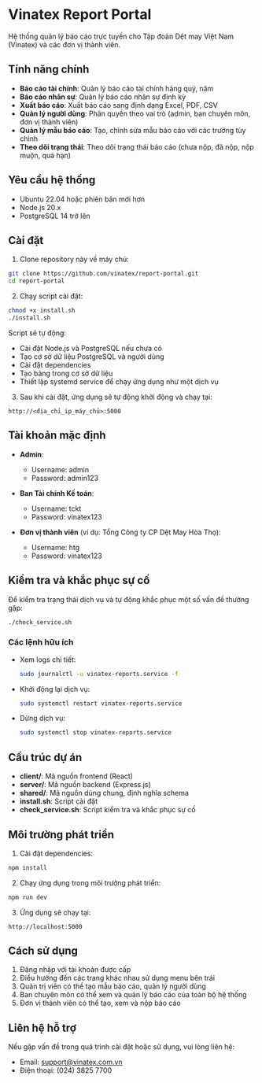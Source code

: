 # Vinatex Report Portal

Hệ thống quản lý báo cáo trực tuyến cho Tập đoàn Dệt may Việt Nam (Vinatex) và các đơn vị thành viên.

## Tính năng chính

- **Báo cáo tài chính**: Quản lý báo cáo tài chính hàng quý, năm
- **Báo cáo nhân sự**: Quản lý báo cáo nhân sự định kỳ
- **Xuất báo cáo**: Xuất báo cáo sang định dạng Excel, PDF, CSV
- **Quản lý người dùng**: Phân quyền theo vai trò (admin, ban chuyên môn, đơn vị thành viên)
- **Quản lý mẫu báo cáo**: Tạo, chỉnh sửa mẫu báo cáo với các trường tùy chỉnh
- **Theo dõi trạng thái**: Theo dõi trạng thái báo cáo (chưa nộp, đã nộp, nộp muộn, quá hạn)

## Yêu cầu hệ thống

- Ubuntu 22.04 hoặc phiên bản mới hơn
- Node.js 20.x
- PostgreSQL 14 trở lên

## Cài đặt

1. Clone repository này về máy chủ:

```bash
git clone https://github.com/vinatex/report-portal.git
cd report-portal
```

2. Chạy script cài đặt:

```bash
chmod +x install.sh
./install.sh
```

Script sẽ tự động:
- Cài đặt Node.js và PostgreSQL nếu chưa có
- Tạo cơ sở dữ liệu PostgreSQL và người dùng
- Cài đặt dependencies
- Tạo bảng trong cơ sở dữ liệu
- Thiết lập systemd service để chạy ứng dụng như một dịch vụ

3. Sau khi cài đặt, ứng dụng sẽ tự động khởi động và chạy tại:

```
http://<địa_chỉ_ip_máy_chủ>:5000
```

## Tài khoản mặc định

- **Admin**:
  - Username: admin
  - Password: admin123

- **Ban Tài chính Kế toán**:
  - Username: tckt
  - Password: vinatex123

- **Đơn vị thành viên** (ví dụ: Tổng Công ty CP Dệt May Hòa Thọ):
  - Username: htg
  - Password: vinatex123

## Kiểm tra và khắc phục sự cố

Để kiểm tra trạng thái dịch vụ và tự động khắc phục một số vấn đề thường gặp:

```bash
./check_service.sh
```

### Các lệnh hữu ích

- Xem logs chi tiết:
  ```bash
  sudo journalctl -u vinatex-reports.service -f
  ```

- Khởi động lại dịch vụ:
  ```bash
  sudo systemctl restart vinatex-reports.service
  ```

- Dừng dịch vụ:
  ```bash
  sudo systemctl stop vinatex-reports.service
  ```

## Cấu trúc dự án

- **client/**: Mã nguồn frontend (React)
- **server/**: Mã nguồn backend (Express.js)
- **shared/**: Mã nguồn dùng chung, định nghĩa schema
- **install.sh**: Script cài đặt
- **check_service.sh**: Script kiểm tra và khắc phục sự cố

## Môi trường phát triển

1. Cài đặt dependencies:
```bash
npm install
```

2. Chạy ứng dụng trong môi trường phát triển:
```bash
npm run dev
```

3. Ứng dụng sẽ chạy tại:
```
http://localhost:5000
```

## Cách sử dụng

1. Đăng nhập với tài khoản được cấp
2. Điều hướng đến các trang khác nhau sử dụng menu bên trái
3. Quản trị viên có thể tạo mẫu báo cáo, quản lý người dùng
4. Ban chuyên môn có thể xem và quản lý báo cáo của toàn bộ hệ thống
5. Đơn vị thành viên có thể tạo, xem và nộp báo cáo

## Liên hệ hỗ trợ

Nếu gặp vấn đề trong quá trình cài đặt hoặc sử dụng, vui lòng liên hệ:
- Email: support@vinatex.com.vn
- Điện thoại: (024) 3825 7700